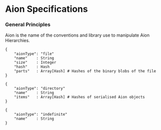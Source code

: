 # Aion Specifications

### General Principles

Aion is the name of the conventions and library use to manipulate Aion Hierarchies.

```
{
    "aionType": "file"
    "name"    : String
    "size"    : Integer
    "hash"    : Hash
    "parts"   : Array[Hash] # Hashes of the binary blobs of the file
}
```

```
{
    "aionType": "directory"
    "name"    : String
    "items"   : Array[Hash] # Hashes of serialised Aion objects
}
```

```
{
    "aionType": "indefinite"
    "name"    : String
}
```
